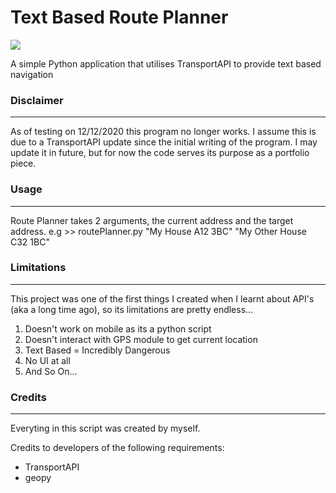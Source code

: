 # Text Based Route Planner

![](https://img.shields.io/github/followers/jackdevo?style=social)

A simple Python application that utilises TransportAPI to provide text based navigation

### Disclaimer
----

As of testing on 12/12/2020 this program no longer works. I assume this is due to a TransportAPI update since the initial
writing of the program. I may update it in future, but for now the code serves its purpose as a portfolio piece.

### Usage
----

Route Planner takes 2 arguments, the current address and the target address.
e.g >> routePlanner.py "My House A12 3BC" "My Other House C32 1BC"

### Limitations
----

This project was one of the first things I created when I learnt about API's (aka a long time ago),
so its limitations are pretty endless...
1. Doesn't work on mobile as its a python script
2. Doesn't interact with GPS module to get current location
3. Text Based = Incredibly Dangerous
4. No UI at all
5. And So On...

### Credits
----

Everyting in this script was created by myself.

Credits to developers of the following requirements:
- TransportAPI
- geopy